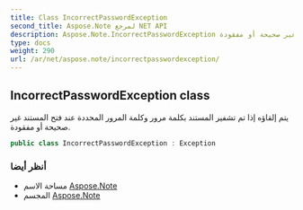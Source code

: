 ```yaml
---
title: Class IncorrectPasswordException
second_title: Aspose.Note لمرجع NET API
description: Aspose.Note.IncorrectPasswordException فصل. يتم إلقاؤه إذا تم تشفير المستند بكلمة مرور وكلمة المرور المحددة عند فتح المستند غير صحيحة أو مفقودة.
type: docs
weight: 290
url: /ar/net/aspose.note/incorrectpasswordexception/
---
```

## IncorrectPasswordException class

يتم إلقاؤه إذا تم تشفير المستند بكلمة مرور وكلمة المرور المحددة عند فتح المستند غير صحيحة أو مفقودة.

```csharp
public class IncorrectPasswordException : Exception
```

### أنظر أيضا

* مساحة الاسم [Aspose.Note](../../aspose.note/)
* المجسم [Aspose.Note](../../)


